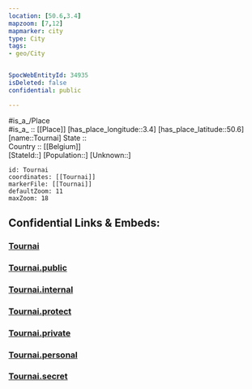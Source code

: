 ```yaml
---
location: [50.6,3.4] 
mapzoom: [7,12] 
mapmarker: city 
type: City
tags:
- geo/City


SpocWebEntityId: 34935
isDeleted: false
confidential: public

---
```

#is_a_/Place  
#is_a_ :: [[Place]] 
[has_place_longitude::3.4] 
[has_place_latitude::50.6] 
[name::Tournai] 
State ::  
Country :: [[Belgium]]  
[StateId::] 
[Population::] 
[Unknown::] 


```leaflet
id: Tournai
coordinates: [[Tournai]] 
markerFile: [[Tournai]] 
defaultZoom: 11 
maxZoom: 18
```


## Confidential Links & Embeds: 

### [Tournai](/_Standards/Earth/Continent/Europe/Europe~West/Belgium/Regions~Belgium/Wallonie/counties~Wallonie/Hainaut/City/Tournai.md) 

### [Tournai.public](/_public/Earth/Continent/Europe/Europe~West/Belgium/Regions~Belgium/Wallonie/counties~Wallonie/Hainaut/City/Tournai.public.md) 

### [Tournai.internal](/_internal/Earth/Continent/Europe/Europe~West/Belgium/Regions~Belgium/Wallonie/counties~Wallonie/Hainaut/City/Tournai.internal.md) 

### [Tournai.protect](/_protect/Earth/Continent/Europe/Europe~West/Belgium/Regions~Belgium/Wallonie/counties~Wallonie/Hainaut/City/Tournai.protect.md) 

### [Tournai.private](/_private/Earth/Continent/Europe/Europe~West/Belgium/Regions~Belgium/Wallonie/counties~Wallonie/Hainaut/City/Tournai.private.md) 

### [Tournai.personal](/_personal/Earth/Continent/Europe/Europe~West/Belgium/Regions~Belgium/Wallonie/counties~Wallonie/Hainaut/City/Tournai.personal.md) 

### [Tournai.secret](/_secret/Earth/Continent/Europe/Europe~West/Belgium/Regions~Belgium/Wallonie/counties~Wallonie/Hainaut/City/Tournai.secret.md)

